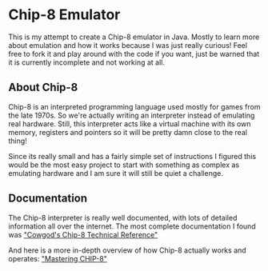 # Chip-8 Emulator

This is my attempt to create a Chip-8 emulator in Java. Mostly to learn more about emulation and how it works because I was just really curious! Feel free to fork it and play around with the code if you want, just be warned that it is currently incomplete and not working at all.

## About Chip-8

Chip-8 is an interpreted programming language used mostly for games from the late 1970s. So we're actually writing an interpreter instead of emulating real hardware. Still, this interpreter acts like a virtual machine with its own memory, registers and pointers so it will be pretty damn close to the real thing!

Since its really small and has a fairly simple set of instructions I figured this would be the most easy project to start with something as complex as emulating hardware and I am sure it will still be quiet a challenge.

## Documentation

The Chip-8 interpreter is really well documented, with lots of detailed information all over the internet. The most complete documentation I found was ["Cowgod's Chip-8 Technical Reference"](http://devernay.free.fr/hacks/chip8/C8TECH10.HTM)

And here is a more in-depth overview of how Chip-8 actually works and operates: ["Mastering CHIP-8"](http://mattmik.com/chip8.html)